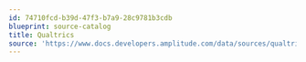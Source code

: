 ```yaml
---
id: 74710fcd-b39d-47f3-b7a9-28c9781b3cdb
blueprint: source-catalog
title: Qualtrics
source: 'https://www.docs.developers.amplitude.com/data/sources/qualtrics'
---
```

